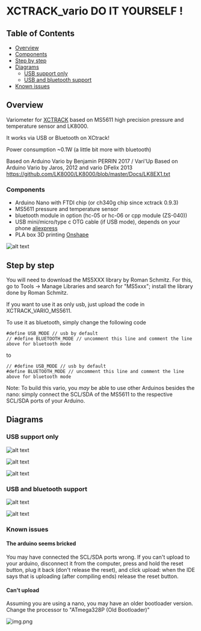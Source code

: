 # XCTRACK_vario DO IT YOURSELF !

## Table of Contents

- [Overview](#overview)
- [Components](#components)
- [Step by step](#step-by-step)
- [Diagrams](#diagrams)
    * [USB support only](#usb-support-only)
    * [USB and bluetooth support](#usb-and-bluetooth-support)
- [Known issues](#known-issues)
  
## Overview 

Variometer for [XCTRACK](https://xctrack.org/) based on MS5611 high precision pressure and temperature sensor and LK8000.

It works via USB or Bluetooth on XCtrack!

Power consumption ~0.1W (a little bit more with bluetooth)

Based on Arduino Vario by Benjamin PERRIN 2017 / Vari'Up
Based on Arduino Vario by Jaros, 2012 and vario DFelix 2013
https://github.com/LK8000/LK8000/blob/master/Docs/LK8EX1.txt

### Components
- Arduino Nano with FTDI chip (or ch340g chip since xctrack 0.9.3)
- MS5611 pressure and temperature sensor
- bluetooth module in option (hc-05 or hc-06 or cpp module (ZS-040))
- USB mini/micro/type c OTG cable (if USB mode), depends on your phone
<a href="https://my.aliexpress.com/wishlist/shared.htm?groupId=100000009108834" target="_blank">aliexpress</a>
- PLA box 3D printing
<a href="https://cad.onshape.com/documents/8ec970df0f91cd7f4dafb0b8/w/81f5e80ab2d84901aa8e29be/e/2df0103f0eb100d6330b3609" target="_blank">Onshape</a>
  
![alt text](img/xctrack512.jpg)

## Step by step

You will need to download the MS5XXX library by Roman Schmitz. For this, go to Tools -> Manage Libraries and search for "MS5xxx"; install the library done by  Roman Schmitz.

If you want to use it as only usb, just upload the code in XCTRACK_VARIO_MS5611.

To use it as bluetooth, simply change the following code

```
#define USB_MODE // usb by default
// #define BLUETOOTH_MODE // uncomment this line and comment the line above for bluetooth mode
```

to

```
// #define USB_MODE // usb by default
#define BLUETOOTH_MODE // uncomment this line and comment the line above for bluetooth mode
```

Note: To build this vario, you *may* be able to use other Arduinos besides the nano: simply connect the SCL/SDA of the MS5611 to the respective SCL/SDA ports of your Arduino.

## Diagrams

### USB support only

![alt text](img/vario_MS5611.png)

![alt text](img/usb-mini_soldered.jpg)

![alt text](img/usb-c_soldered.jpg)

### USB and bluetooth support

![alt text](img/vario_MS5611_bluetooth.png)

![alt text](img/usb-mini_bluetooth_soldered.jpg)


### Known issues

#### The arduino seems bricked
You may have connected the SCL/SDA ports wrong. If you can't upload to your arduino, disconnect it from the computer, press and hold the reset button, plug it back (don't release the reset), and click upload: when the IDE says that is uploading (after compiling ends) release the reset button.

#### Can't upload
Assuming you are using a nano, you may have an older bootloader version. Change the processor to "ATmega328P (Old Bootloader)" 

![img.png](img/old-bootloader.png)
